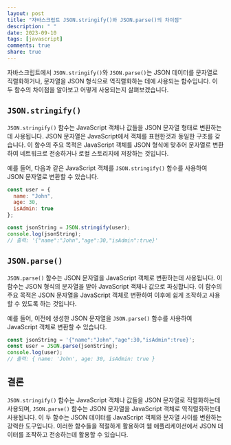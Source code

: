 ```yaml
---
layout: post
title: "자바스크립트 JSON.stringify()와 JSON.parse()의 차이점"
description: " "
date: 2023-09-10
tags: [javascript]
comments: true
share: true
---
```


자바스크립트에서 `JSON.stringify()`와 `JSON.parse()`는 JSON 데이터를 문자열로 직렬화하거나, 문자열을 JSON 형식으로 역직렬화하는 데에 사용되는 함수입니다. 이 두 함수의 차이점을 알아보고 어떻게 사용되는지 살펴보겠습니다.

## `JSON.stringify()`

`JSON.stringify()` 함수는 JavaScript 객체나 값들을 JSON 문자열 형태로 변환하는데 사용됩니다. JSON 문자열은 JavaScript에서 객체를 표현한것과 동일한 구조를 갖습니다. 이 함수의 주요 목적은 JavaScript 객체를 JSON 형식에 맞추어 문자열로 변환하여 네트워크로 전송하거나 로컬 스토리지에 저장하는 것입니다.

예를 들어, 다음과 같은 JavaScript 객체를 `JSON.stringify()` 함수를 사용하여 JSON 문자열로 변환할 수 있습니다.

```javascript
const user = {
  name: "John",
  age: 30,
  isAdmin: true
};

const jsonString = JSON.stringify(user);
console.log(jsonString);
// 출력: '{"name":"John","age":30,"isAdmin":true}'
```

## `JSON.parse()`

`JSON.parse()` 함수는 JSON 문자열을 JavaScript 객체로 변환하는데 사용됩니다. 이 함수는 JSON 형식의 문자열을 받아 JavaScript 객체나 값으로 파싱합니다. 이 함수의 주요 목적은 JSON 문자열을 JavaScript 객체로 변환하여 이후에 쉽게 조작하고 사용할 수 있도록 하는 것입니다.

예를 들어, 이전에 생성한 JSON 문자열을 `JSON.parse()` 함수를 사용하여 JavaScript 객체로 변환할 수 있습니다.

```javascript
const jsonString = '{"name":"John","age":30,"isAdmin":true}';
const user = JSON.parse(jsonString);
console.log(user);
// 출력: { name: 'John', age: 30, isAdmin: true }
```

## 결론

`JSON.stringify()` 함수는 JavaScript 객체나 값들을 JSON 문자열로 직렬화하는데 사용되며, `JSON.parse()` 함수는 JSON 문자열을 JavaScript 객체로 역직렬화하는데 사용됩니다. 이 두 함수는 JSON 데이터를 JavaScript 객체와 문자열 사이를 변환하는 강력한 도구입니다. 이러한 함수들을 적절하게 활용하여 웹 애플리케이션에서 JSON 데이터를 조작하고 전송하는데 활용할 수 있습니다.